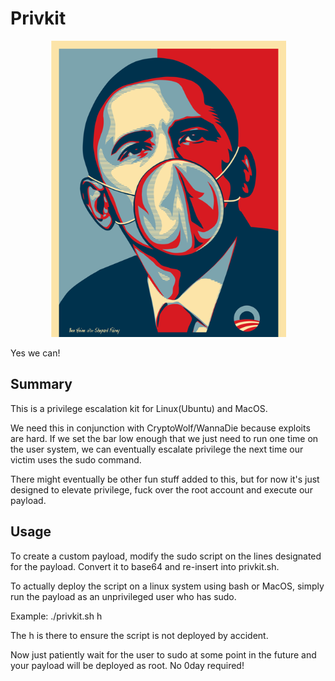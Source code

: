 # Privkit

<p align="center"><img src="yes_we_can.png"></p>
Yes we can!

## Summary
This is a privilege escalation kit for Linux(Ubuntu) and MacOS.

We need this in conjunction with CryptoWolf/WannaDie because exploits are hard. If we set the bar low enough that we just need to run one time on the user system, we can eventually escalate privilege the next time our victim uses the sudo command. 

There might eventually be other fun stuff added to this, but for now it's just designed to elevate privilege, fuck over the root account and execute our payload.

## Usage
To create a custom payload, modify the sudo script on the lines designated for the payload. Convert it to base64 and re-insert into privkit.sh.

To actually deploy the script on a linux system using bash or MacOS, simply run the payload as an unprivileged user who has sudo.

Example: ./privkit.sh h

The h is there to ensure the script is not deployed by accident.

Now just patiently wait for the user to sudo at some point in the future and your payload will be deployed as root. No 0day required!
